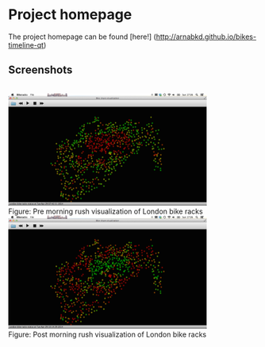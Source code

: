 # Project homepage

The project homepage can be found [here!] (http://arnabkd.github.io/bikes-timeline-qt)


## Screenshots

<br />
<img src="https://raw.githubusercontent.com/arnabkd/bikes-timeline-qt/gh-pages/screenshots/pre-morning-rush.png" width=400,height=300 />
<br />
Figure: Pre morning rush visualization of London bike racks

<br />
<img src="https://raw.githubusercontent.com/arnabkd/bikes-timeline-qt/gh-pages/screenshots/after-morning-rush.png"
width=400,height=300 />
<br />
Figure: Post morning rush visualization of London bike racks
